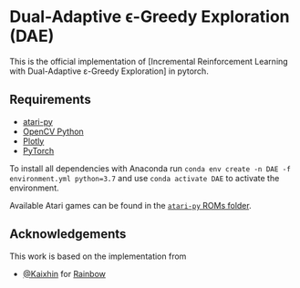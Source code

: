 # Dual-Adaptive ϵ-Greedy Exploration (DAE)
This is the official implementation of [Incremental Reinforcement Learning with Dual-Adaptive ε-Greedy Exploration] in pytorch.



Requirements
------------

- [atari-py](https://github.com/openai/atari-py)
- [OpenCV Python](https://pypi.python.org/pypi/opencv-python)
- [Plotly](https://plot.ly/)
- [PyTorch](http://pytorch.org/)

To install all dependencies with Anaconda run `conda env create -n DAE -f environment.yml python=3.7` and use `conda activate DAE` to activate the environment.

Available Atari games can be found in the [`atari-py` ROMs folder](https://github.com/openai/atari-py/tree/master/atari_py/atari_roms).

Acknowledgements
----------------
This work is based on the implementation from 
- [@Kaixhin](https://github.com/Kaixhin) for [Rainbow](https://github.com/Kaixhin/Rainbow)
